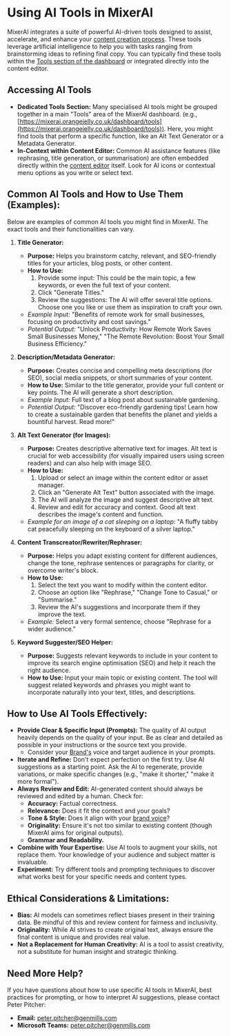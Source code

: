 # Using AI Tools in MixerAI

MixerAI integrates a suite of powerful AI-driven tools designed to assist, accelerate, and enhance your [content creation process](./?article=03-content). These tools leverage artificial intelligence to help you with tasks ranging from brainstorming ideas to refining final copy. You can typically find these tools within the [Tools section of the dashboard](https://mixerai.orangejelly.co.uk/dashboard/tools) or integrated directly into the content editor.

## Accessing AI Tools

*   **Dedicated Tools Section:** Many specialised AI tools might be grouped together in a main "Tools" area of the MixerAI dashboard. (e.g., [https://mixerai.orangejelly.co.uk/dashboard/tools](https://mixerai.orangejelly.co.uk/dashboard/tools)). Here, you might find tools that perform a specific function, like an Alt Text Generator or a Metadata Generator.
*   **In-Context within Content Editor:** Common AI assistance features (like rephrasing, title generation, or summarisation) are often embedded directly within the [content editor](./?article=03-content) itself. Look for AI icons or contextual menu options as you write or select text.

## Common AI Tools and How to Use Them (Examples):

Below are examples of common AI tools you might find in MixerAI. The exact tools and their functionalities can vary.

1.  **Title Generator:**
    *   **Purpose:** Helps you brainstorm catchy, relevant, and SEO-friendly titles for your articles, blog posts, or other content.
    *   **How to Use:**
        1.  Provide some input: This could be the main topic, a few keywords, or even the full text of your content.
        2.  Click "Generate Titles."
        3.  Review the suggestions: The AI will offer several title options. Choose one you like or use them as inspiration to craft your own.
    *   *Example Input:* "Benefits of remote work for small businesses, focusing on productivity and cost savings."
    *   *Potential Output:* "Unlock Productivity: How Remote Work Saves Small Businesses Money," "The Remote Revolution: Boost Your Small Business Efficiency."

2.  **Description/Metadata Generator:**
    *   **Purpose:** Creates concise and compelling meta descriptions (for SEO), social media snippets, or short summaries of your content.
    *   **How to Use:** Similar to the title generator, provide your full content or key points. The AI will generate a short description.
    *   *Example Input:* Full text of a blog post about sustainable gardening.
    *   *Potential Output:* "Discover eco-friendly gardening tips! Learn how to create a sustainable garden that benefits the planet and yields a bountiful harvest. Read more!"

3.  **Alt Text Generator (for Images):**
    *   **Purpose:** Creates descriptive alternative text for images. Alt text is crucial for web accessibility (for visually impaired users using screen readers) and can also help with image SEO.
    *   **How to Use:**
        1.  Upload or select an image within the content editor or asset manager.
        2.  Click an "Generate Alt Text" button associated with the image.
        3.  The AI will analyze the image and suggest descriptive alt text.
        4.  Review and edit for accuracy and context. Good alt text describes the image's content and function.
    *   *Example for an image of a cat sleeping on a laptop:* "A fluffy tabby cat peacefully sleeping on the keyboard of a silver laptop."

4.  **Content Transcreator/Rewriter/Rephraser:**
    *   **Purpose:** Helps you adapt existing content for different audiences, change the tone, rephrase sentences or paragraphs for clarity, or overcome writer's block.
    *   **How to Use:**
        1.  Select the text you want to modify within the content editor.
        2.  Choose an option like "Rephrase," "Change Tone to Casual," or "Summarise."
        3.  Review the AI's suggestions and incorporate them if they improve the text.
    *   *Example:* Select a very formal sentence, choose "Rephrase for a wider audience."

5.  **Keyword Suggester/SEO Helper:**
    *   **Purpose:** Suggests relevant keywords to include in your content to improve its search engine optimisation (SEO) and help it reach the right audience.
    *   **How to Use:** Input your main topic or existing content. The tool will suggest related keywords and phrases you might want to incorporate naturally into your text, titles, and descriptions.

## How to Use AI Tools Effectively:

*   **Provide Clear & Specific Input (Prompts):** The quality of AI output heavily depends on the quality of your input. Be as clear and detailed as possible in your instructions or the source text you provide.
    *   Consider your [Brand's](./?article=02-brands) voice and target audience in your prompts.
*   **Iterate and Refine:** Don't expect perfection on the first try. Use AI suggestions as a starting point. Ask the AI to regenerate, provide variations, or make specific changes (e.g., "make it shorter," "make it more formal").
*   **Always Review and Edit:** AI-generated content should always be reviewed and edited by a human. Check for:
    *   **Accuracy:** Factual correctness.
    *   **Relevance:** Does it fit the context and your goals?
    *   **Tone & Style:** Does it align with your [brand voice](./?article=02-brands)?
    *   **Originality:** Ensure it's not too similar to existing content (though MixerAI aims for original outputs).
    *   **Grammar and Readability.**
*   **Combine with Your Expertise:** Use AI tools to augment your skills, not replace them. Your knowledge of your audience and subject matter is invaluable.
*   **Experiment:** Try different tools and prompting techniques to discover what works best for your specific needs and content types.

## Ethical Considerations & Limitations:

*   **Bias:** AI models can sometimes reflect biases present in their training data. Be mindful of this and review content for fairness and inclusivity.
*   **Originality:** While AI strives to create original text, always ensure the final content is unique and provides real value.
*   **Not a Replacement for Human Creativity:** AI is a tool to assist creativity, not a substitute for human insight and strategic thinking.

## Need More Help?

If you have questions about how to use specific AI tools in MixerAI, best practices for prompting, or how to interpret AI suggestions, please contact Peter Pitcher:

*   **Email:** [peter.pitcher@genmills.com](mailto:peter.pitcher@genmills.com)
*   **Microsoft Teams:** [peter.pitcher@genmills.com](https://teams.microsoft.com/l/chat/0/0?users=peter.pitcher@genmills.com) 